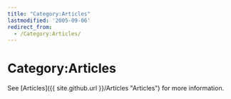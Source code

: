 ```yaml
---
title: "Category:Articles"
lastmodified: '2005-09-06'
redirect_from:
  - /Category:Articles/
---
```


Category:Articles
=================

See [Articles]({{ site.github.url }}/Articles "Articles") for more information.

